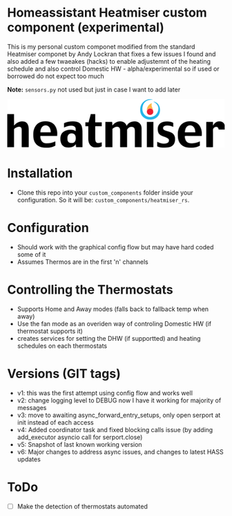 # Homeassistant Heatmiser custom component (experimental)
This is my personal custom componet modified from the standard Heatmiser componet by Andy Lockran that fixes a few issues I found and also added a few twaeakes (hacks) to enable adjustemnt of the heating schedule and also control Domestic HW - alpha/experimental so if used or borrowed do not expect too much

__Note:__   `sensors.py` not used but just in case I want to add later
 

![Image](https://github.com/home-assistant/brands/blob/master/core_integrations/heatmiser/logo.png)

# Installation
* Clone this repo into your `custom_components` folder inside your configuration. So it will be: `custom_components/heatmiser_rs`. 


# Configuration
* Should work with the graphical config flow but may have hard coded some of it
* Assumes Thermos are in the first 'n' channels

# Controlling the Thermostats
* Supports Home and Away modes (falls back to fallback temp when away)
* Use the fan mode as an overiden way of controling Domestic HW (if thermostat supports it)
* creates services for setting the DHW (if supportted) and heating schedules on each thermostats

# Versions (GIT tags)
* v1:  this was the first attempt using config flow and works well
* v2:  change logging level to DEBUG now I have it working for majority of messages
* v3:  move to awaiting async_forward_entry_setups, only open serport at init instead of each access
* v4:  Added coordinator task and fixed blocking calls issue (by adding add_executor asyncio call for serport.close)
* v5:  Snapshot of last known working version
* v6:  Major changes to address async issues, and changes to latest HASS updates 

# ToDo
- [ ] Make the detection of thermostats automated

